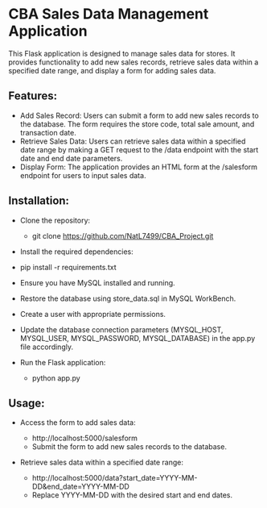 # CBA Sales Data Management Application
  This Flask application is designed to manage sales data for stores. It provides functionality to add new sales records, retrieve sales data within a specified date range, and display a form for adding sales data.

## Features:
  * Add Sales Record: Users can submit a form to add new sales records to the database. The form requires the store code, total sale amount, and transaction date.
  * Retrieve Sales Data: Users can retrieve sales data within a specified date range by making a GET request to the /data endpoint with the start date and end date parameters.
  * Display Form: The application provides an HTML form at the /salesform endpoint for users to input sales data.
  
## Installation:
  * Clone the repository:
    * git clone https://github.com/NatL7499/CBA_Project.git
  * Install the required dependencies:
  * pip install -r requirements.txt
  

  * Ensure you have MySQL installed and running.
  * Restore the database using store_data.sql in MySQL WorkBench. 
  * Create a user with appropriate permissions.
  * Update the database connection parameters (MYSQL_HOST, MYSQL_USER, MYSQL_PASSWORD, MYSQL_DATABASE) in the app.py file accordingly.
  
  * Run the Flask application:
    * python app.py
    
## Usage:
  * Access the form to add sales data:
    * http://localhost:5000/salesform
    * Submit the form to add new sales records to the database.
    
  * Retrieve sales data within a specified date range:
    * http://localhost:5000/data?start_date=YYYY-MM-DD&end_date=YYYY-MM-DD
    * Replace YYYY-MM-DD with the desired start and end dates.
